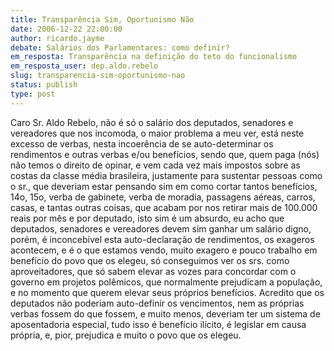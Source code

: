 ```yaml
---
title: Transparência Sim, Oportunismo Não
date: 2006-12-22 22:00:00
author: ricardo.jayme
debate: Salários dos Parlamentares: como definir?
em_resposta: Transparência na definição do teto do funcionalismo
em_resposta_user: dep.aldo.rebelo
slug: transparencia-sim-oportunismo-nao
status: publish 
type: post
---
```


Caro Sr. Aldo Rebelo, não é só o salário dos deputados, senadores e vereadores que nos incomoda, o maior problema a meu ver, está neste excesso de verbas, nesta incoerência de se auto-determinar os rendimentos e outras verbas e/ou benefícios, sendo que, quem paga (nós) não temos o direito de opinar, e vem cada vez mais impostos sobre as costas da classe média brasileira, justamente para sustentar pessoas como o sr., que deveriam estar pensando sim em como cortar tantos benefícios, 14o, 15o, verba de gabinete, verba de moradia, passagens aéreas, carros, casas, e tantas outras coisas, que acabam por nos retirar mais de 100.000 reais por mês e por deputado, isto sim é um absurdo, eu acho que deputados, senadores e vereadores devem sim ganhar um salário digno, porém, é inconcebível esta auto-declaração de rendimentos, os exageros acontecem, e é o que estamos vendo, muito exagero e pouco trabalho em benefício do povo que os elegeu, só conseguimos ver os srs. como aproveitadores, que só sabem elevar as vozes para concordar com o governo em projetos polêmicos, que normalmente prejudicam a população, e no momento que querem elevar seus próprios benefícios. Acredito que os deputados não poderiam auto-definir os vencimentos, nem as próprias verbas fossem do que fossem, e muito menos, deveriam ter um sistema de aposentadoria especial, tudo isso é benefício ilícito, é legislar em causa própria, e, pior, prejudica e muito o povo que os elegeu.
